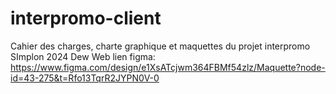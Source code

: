 # interpromo-client
Cahier des charges, charte graphique et maquettes du projet interpromo SImplon 2024 Dew Web
lien figma: https://www.figma.com/design/e1XsATcjwm364FBMf54zlz/Maquette?node-id=43-275&t=Rfo13TqrR2JYPN0V-0
